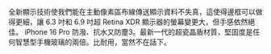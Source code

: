 全新顯示技術使我們能在主動像素區布線傳送顯示資料不失真，這使得邊框可以做得更細，讓 6.3 吋和 6.9 吋超 Retina XDR 顯示器的螢幕變更大，但手感依然絕佳。
iPhone 16 Pro 防潑、抗水又防塵3。最新一代的超瓷晶盾材質，堅固度是任何智慧型手機玻璃的兩倍。比耐用，當然不在話下。